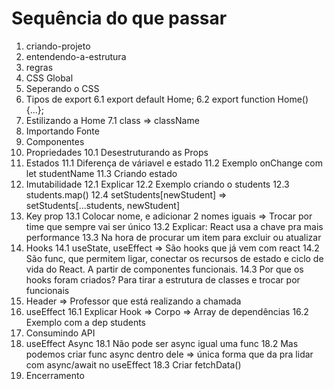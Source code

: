 # Sequência do que passar

1. criando-projeto
2. entendendo-a-estrutura
3. regras
4. CSS Global
5. Seperando o CSS
6. Tipos de export
   6.1 export default Home;
   6.2 export function Home() {...};
7. Estilizando a Home
   7.1 class => className
8. Importando Fonte
9. Componentes
10. Propriedades
    10.1 Desestruturando as Props
11. Estados
    11.1 Diferença de váriavel e estado
    11.2 Exemplo onChange com let studentName
    11.3 Criando estado
12. Imutabilidade
    12.1 Explicar
    12.2 Exemplo criando o students
    12.3 students.map()
    12.4 setStudents[newStudent] => setStudents[...students, newStudent]
13. Key prop
    13.1 Colocar nome, e adicionar 2 nomes iguais => Trocar por time que sempre vai ser único
    13.2 Explicar: React usa a chave pra mais performance
    13.3 Na hora de procurar um item para excluir ou atualizar
14. Hooks
    14.1 useState, useEffect => São hooks que já vem com react
    14.2 São func, que permitem ligar, conectar os recursos de estado e ciclo de vida do React. A partir de componentes funcionais.
    14.3 Por que os hooks foram criados? Para tirar a estrutura de classes e trocar por funcionais
15. Header => Professor que está realizando a chamada
16. useEffect
    16.1 Explicar Hook => Corpo => Array de dependências
    16.2 Exemplo com a dep students
17. Consumindo API
18. useEffect Async
    18.1 Não pode ser async igual uma func
    18.2 Mas podemos criar func async dentro dele => única forma que da pra lidar com async/await no useEffect
    18.3 Criar fetchData()
19. Encerramento
